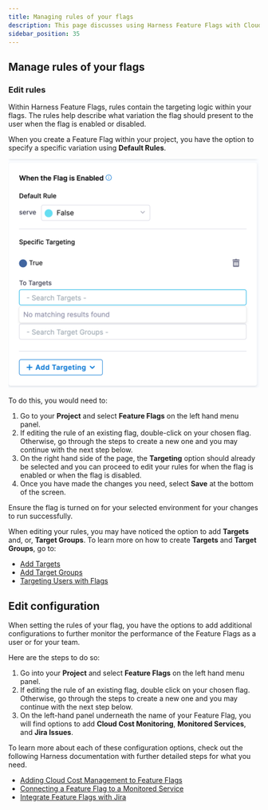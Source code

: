 ```yaml
---
title: Managing rules of your flags
description: This page discusses using Harness Feature Flags with Cloud Cost Module and how it's used. 
sidebar_position: 35
---
```


## Manage rules of your flags

### Edit rules

Within Harness Feature Flags, rules contain the targeting logic within your flags. The rules help describe what variation the flag should present to the user when the flag is enabled or disabled. 

When you create a Feature Flag within your project, you have the option to specify a specific variation using **Default Rules**. 

 ![Editing default rules to specify a variation](./static/ff-editing-rules-1.png)

To do this, you would need to:

 1. Go to your **Project** and select **Feature Flags** on the left hand menu panel. 
 2. If editing the rule of an existing flag, double-click on your chosen flag. Otherwise, go through the steps to create a new one and you may continue with the next step below.
 3. On the right hand side of the page, the **Targeting** option should already be selected and you can proceed to edit your rules for when the flag is enabled or when the flag is disabled. 
 4. Once you have made the changes you need, select **Save** at the bottom of the screen.  

Ensure the flag is turned on for your selected environment for your changes to run successfully. 

When editing your rules, you may have noticed the option to add **Targets** and, or, **Target Groups**. To learn more on how to create **Targets** and **Target Groups**, go to:

 * [Add Targets](/docs/feature-flags/use-ff/ff-target-management/add-targets.md)
 * [Add Target Groups](/docs/feature-flags/use-ff/ff-target-management/add-target-groups.md)
 * [Targeting Users with Flags](/docs/feature-flags/use-ff/ff-target-management/targeting-users-with-flags.md)

## Edit configuration

When setting the rules of your flag, you have the options to add additional configurations to further monitor the performance of the Feature Flags as a user or for your team. 

Here are the steps to do so: 

 1. Go into your **Project** and select **Feature Flags** on the left hand menu panel. 
 2. If editing the rule of an existing flag, double click on your chosen flag. Otherwise, go through the steps to create a new one and you may continue with the next step below.
 3. On the left-hand panel underneath the name of your Feature Flag, you will find options to add **Cloud Cost Monitoring**, **Monitored Services**, and **Jira Issues**. 

To learn more about each of these configuration options, check out the following Harness documentation with further detailed steps for what you need. 

 * [Adding Cloud Cost Management to Feature Flags](/docs/feature-flags/use-ff/ff-creating-flag/using-ff-ccm.md)
 * [Connecting a Feature Flag to a Monitored Service](/docs/feature-flags/use-ff/connect-monitored-service.md)
 * [Integrate Feature Flags with Jira](/docs/feature-flags/use-ff/ff-creating-flag/integrate-feature-flag-with-jira.md)

